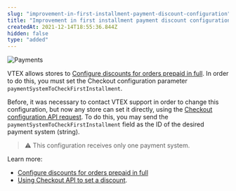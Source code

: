 ```yaml
---
slug: "improvement-in-first-installment-payment-discount-configuration"
title: "Improvement in first installment payment discount configuration"
createdAt: 2021-12-14T18:55:36.844Z
hidden: false
type: "added"
---
```


![Payments](https://cdn.jsdelivr.net/gh/vtexdocs/dev-portal-content@main/images/improvement-in-first-installment-payment-discount-configuration-0.png)

VTEX allows stores to [Configure discounts for orders prepaid in full](https://help.vtex.com/en/tutorial/configurar-desconto-de-preco-a-vista--7Lfcj9Wb5dpYfA2gKkACIt#). In order to do this, you must set the Checkout configuration parameter `paymentSystemToCheckFirstInstallment`.

Before, it was necessary to contact VTEX support in order to change this configuration, but now any store can set it directly, using the [Checkout configuration API request](https://developers.vtex.com/vtex-rest-api/reference/configuration#updateorderformconfiguration). To do this, you may send the `paymentSystemToCheckFirstInstallment` field as the ID of the desired payment system (string).

> ⚠️ This configuration receives only one payment system.

Learn more:

- [Configure discounts for orders prepaid in full](https://help.vtex.com/en/tutorial/configurar-desconto-de-preco-a-vista--7Lfcj9Wb5dpYfA2gKkACIt#)
- [Using Checkout API to set a discount](https://developers.vtex.com/vtex-rest-api/docs/using-checkout-api-to-set-a-discount).
